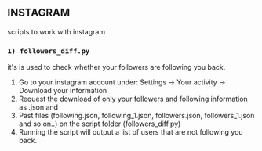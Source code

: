 ## INSTAGRAM

scripts to work with instagram

### `1) followers_diff.py`
it's is used to check whether your followers are following you back.

1. Go to your instagram account under: Settings -> Your activity -> Download your information
2. Request the download of only your followers and following information as .json and
3. Past files (following.json, following_1.json, followers.json, followers_1.json and so on..) on the script folder (followers_diff.py)
4. Running the script will output a list of users that are not following you back.

